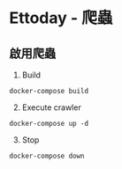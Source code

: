 # Ettoday - 爬蟲

## 啟用爬蟲
1. Build
```
docker-compose build
```

2. Execute crawler
```
docker-compose up -d
```

3. Stop
```
docker-compose down
```
